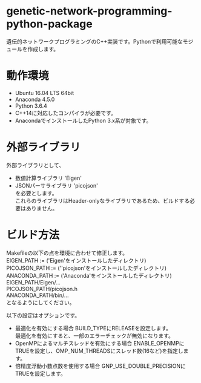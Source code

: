 # genetic-network-programming-python-package
遺伝的ネットワークプログラミングのC++実装です。Pythonで利用可能なモジュールを作成します。

# 動作環境
* Ubuntu 16.04 LTS 64bit
* Anaconda 4.5.0
* Python 3.6.4
* C++14に対応したコンパイラが必要です。
* AnacondaでインストールしたPython 3.x系が対象です。

# 外部ライブラリ
外部ライブラリとして、
* 数値計算ライブラリ 'Eigen'
* JSONパーサライブラリ 'picojson'  
を必要とします。  
これらのライブラリはHeader-onlyなライブラリであるため、ビルドする必要はありません。

# ビルド方法
Makefileの以下の点を環境に合わせて修正します。  
EIGEN_PATH := ('Eigen'をインストールしたディレクトリ)  
PICOJSON_PATH := (''picojson'をインストールしたディレクトリ)  
ANACONDA_PATH := ('Anaconda'をインストールしたディレクトリ)  
EIGEN_PATH/Eigen/...  
PICOJSON_PATH/picojson.h  
ANACONDA_PATH/bin/...  
となるようにしてください。  

以下の設定はオプションです。
* 最適化を有効にする場合
BUILD_TYPEにRELEASEを設定します。  
最適化を有効にすると、一部のエラーチェックが無効になります。
* OpenMPによるマルチスレッドを有効にする場合
ENABLE_OPENMPにTRUEを設定し、OMP_NUM_THREADSにスレッド数(16など)を指定します。
* 倍精度浮動小数点数を使用する場合
GNP_USE_DOUBLE_PRECISIONにTRUEを設定します。
